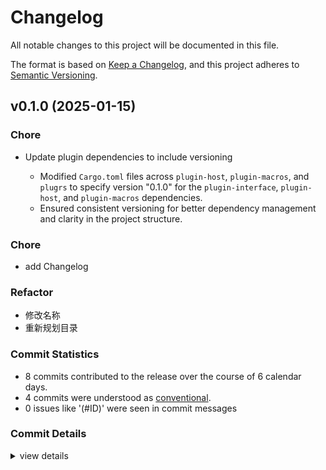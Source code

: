 # Changelog

All notable changes to this project will be documented in this file.

The format is based on [Keep a Changelog](https://keepachangelog.com/en/1.0.0/),
and this project adheres to [Semantic Versioning](https://semver.org/spec/v2.0.0.html).

## v0.1.0 (2025-01-15)

<csr-id-a57279b42ad9c181898cf6a8349b58ec7b431d1c/>
<csr-id-b7d639fa3d4a8a8761458b2a7a83067b9a20b569/>
<csr-id-7897d7f830d03cd2fadc5280a578c6297ac10cc9/>

### Chore

 - <csr-id-a57279b42ad9c181898cf6a8349b58ec7b431d1c/> Update plugin dependencies to include versioning
   - Modified `Cargo.toml` files across `plugin-host`, `plugin-macros`, and `plugrs` to specify version "0.1.0" for the `plugin-interface`, `plugin-host`, and `plugin-macros` dependencies.
   - Ensured consistent versioning for better dependency management and clarity in the project structure.

### Chore

 - <csr-id-e4407977d2f93f0a923a70cd20f0ce58f2161480/> add Changelog

### Refactor

 - <csr-id-b7d639fa3d4a8a8761458b2a7a83067b9a20b569/> 修改名称
 - <csr-id-7897d7f830d03cd2fadc5280a578c6297ac10cc9/> 重新规划目录

### Commit Statistics

<csr-read-only-do-not-edit/>

 - 8 commits contributed to the release over the course of 6 calendar days.
 - 4 commits were understood as [conventional](https://www.conventionalcommits.org).
 - 0 issues like '(#ID)' were seen in commit messages

### Commit Details

<csr-read-only-do-not-edit/>

<details><summary>view details</summary>

 * **Uncategorized**
    - Add Changelog ([`e440797`](https://github.com/Lydanne/plugrs/commit/e4407977d2f93f0a923a70cd20f0ce58f2161480))
    - Release plugrs-interface v0.1.0, plugrs-host v0.1.0, plugrs-macros v0.1.0, plugrs v0.1.0 ([`dd4e2ee`](https://github.com/Lydanne/plugrs/commit/dd4e2ee1069363e9a450366b8519a51daec8730e))
    - 修改名称 ([`b7d639f`](https://github.com/Lydanne/plugrs/commit/b7d639fa3d4a8a8761458b2a7a83067b9a20b569))
    - Release plugin-macros v0.1.0 ([`6abe83c`](https://github.com/Lydanne/plugrs/commit/6abe83ca48f43f8c61c78b137a47dad976a26695))
    - Release plugin-interface v0.1.0 ([`b659b5d`](https://github.com/Lydanne/plugrs/commit/b659b5dcdd1b784ee587c348bfd8483cfbb3a2d3))
    - Release plugin-interface v0.1.0 ([`e465916`](https://github.com/Lydanne/plugrs/commit/e465916b491c0c216fa637ec7bc078f9b360038b))
    - Update plugin dependencies to include versioning ([`a57279b`](https://github.com/Lydanne/plugrs/commit/a57279b42ad9c181898cf6a8349b58ec7b431d1c))
    - 重新规划目录 ([`7897d7f`](https://github.com/Lydanne/plugrs/commit/7897d7f830d03cd2fadc5280a578c6297ac10cc9))
</details>

